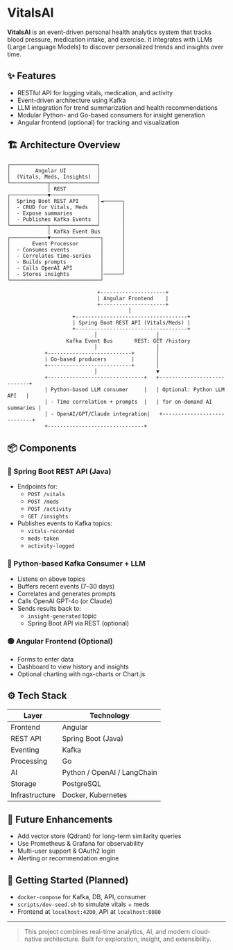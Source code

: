 # VitalsAI

**VitalsAI** is an event-driven personal health analytics system that tracks blood pressure, medication intake, and exercise. It integrates with LLMs (Large Language Models) to discover personalized trends and insights over time.

## ✨ Features

- RESTful API for logging vitals, medication, and activity
- Event-driven architecture using Kafka
- LLM integration for trend summarization and health recommendations
- Modular Python- and Go-based consumers for insight generation
- Angular frontend (optional) for tracking and visualization

## 🏗️ Architecture Overview

```text
┌────────────────────────────┐
│        Angular UI          │
│  (Vitals, Meds, Insights)  │
└────────────┬───────────────┘
             │ REST
┌────────────▼───────────────┐
│  Spring Boot REST API      │◄──────┐
│  - CRUD for Vitals, Meds   │       │
│  - Expose summaries        │       │
│  - Publishes Kafka Events  │       │
└────────────┬───────────────┘       │
             │ Kafka Event Bus       │
┌────────────▼────────────────┐      │
│       Event Processor       │      │
│  - Consumes events          │      │
│  - Correlates time-series   │      │
│  - Builds prompts           │      │
│  - Calls OpenAI API         │      │
│  - Stores insights          │──────┘
└─────────────────────────────┘
```

```text
                             +---------------------+
                             | Angular Frontend    |
                             +---------------------+
                                       │
                     +------------------------------------+
                     | Spring Boot REST API (Vitals/Meds) |
                     +------------------------------------+
                            │                   │
                   Kafka Event Bus       REST: GET /history
                            │                   │
            +---------------------------+       │
            | Go-based producers        |       │
            +---------------------------+       │
                            │                   ▼
            +-------------------------------+   +----------------------------+
            | Python-based LLM consumer     |   | Optional: Python LLM API   |
            | - Time correlation + prompts  |   | for on-demand AI summaries |
            | - OpenAI/GPT/Claude integration|   +----------------------------+
            +-------------------------------+

```

## 📦 Components

### 🔷 Spring Boot REST API (Java)

- Endpoints for:
  - `POST /vitals`
  - `POST /meds`
  - `POST /activity`
  - `GET /insights`
- Publishes events to Kafka topics:
  - `vitals-recorded`
  - `meds-taken`
  - `activity-logged`

### 🔶 Python-based Kafka Consumer + LLM

- Listens on above topics
- Buffers recent events (7–30 days)
- Correlates and generates prompts
- Calls OpenAI GPT-4o (or Claude)
- Sends results back to:
  - `insight-generated` topic
  - Spring Boot API via REST (optional)

### 🟢 Angular Frontend (Optional)

- Forms to enter data
- Dashboard to view history and insights
- Optional charting with ngx-charts or Chart.js

## ⚙️ Tech Stack

| Layer          | Technology         |
| -------------- | ------------------ |
| Frontend       | Angular            |
| REST API       | Spring Boot (Java) |
| Eventing       | Kafka              |
| Processing     | Go                 |
| AI             | Python / OpenAI / LangChain |
| Storage        | PostgreSQL         |
| Infrastructure | Docker, Kubernetes |

## 🔮 Future Enhancements

- Add vector store (Qdrant) for long-term similarity queries
- Use Prometheus & Grafana for observability
- Multi-user support & OAuth2 login
- Alerting or recommendation engine

## 🧪 Getting Started (Planned)

- `docker-compose` for Kafka, DB, API, consumer
- `scripts/dev-seed.sh` to simulate vitals + meds
- Frontend at `localhost:4200`, API at `localhost:8080`

---

> This project combines real-time analytics, AI, and modern cloud-native architecture. Built for exploration, insight, and extensibility.

